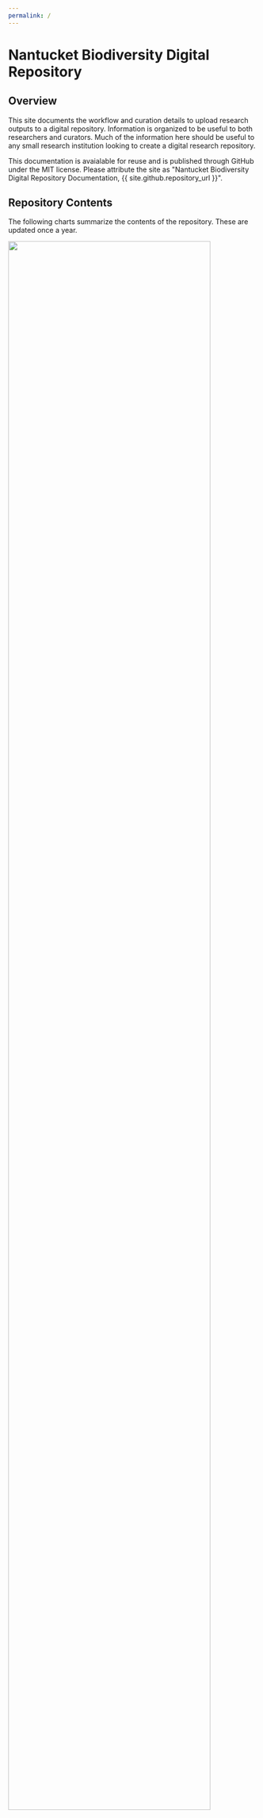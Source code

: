 ```yaml
---
permalink: /
---
```


# Nantucket Biodiversity Digital Repository


## Overview

This site documents the workflow and curation details to upload research outputs to a digital repository.  Information is organized to be useful to both researchers and curators.  Much of the information here should be useful to any small research institution looking to create a digital research repository.

This documentation is avaialable for reuse and is published through GitHub under the MIT license.  Please attribute the site as "Nantucket Biodiversity Digital Repository Documentation, {{ site.github.repository_url }}". 

## Repository Contents

The following charts summarize the contents of the repository.  These are updated once a year.

<div>

<div class="container">
<div class="one"><a href="https://raw.githubusercontent.com/nantucketbiodiversity/NBIdigitalrepo/master/docs/assets/images/upload.png"><img src="https://raw.githubusercontent.com/nantucketbiodiversity/NBIdigitalrepo/master/docs/assets/images/upload.png" height="90%" width="90%">
</a></div>
<div class="two"><a href="https://raw.githubusercontent.com/nantucketbiodiversity/NBIdigitalrepo/master/docs/assets/images/files.png"><img src="https://raw.githubusercontent.com/nantucketbiodiversity/NBIdigitalrepo/master/docs/assets/images/files.png" height="90%" width="90%">
</a></div>
</div>

<div class="container">
<div class="one"><a href="https://raw.githubusercontent.com/nantucketbiodiversity/NBIdigitalrepo/master/docs/assets/images/geography.png"><img src="https://raw.githubusercontent.com/nantucketbiodiversity/NBIdigitalrepo/master/docs/assets/images/geography.png" height="90%" width="90%">
</a></div>
<div class="two"><a href="https://raw.githubusercontent.com/nantucketbiodiversity/NBIdigitalrepo/master/docs/assets/images/groups.png"><img src="https://raw.githubusercontent.com/nantucketbiodiversity/NBIdigitalrepo/master/docs/assets/images/groups.png" height="90%" width="90%">
</a></div>
</div>

<div class="container">
<div class="one"><a href="https://raw.githubusercontent.com/nantucketbiodiversity/NBIdigitalrepo/master/docs/assets/images/types.png"><img src="https://raw.githubusercontent.com/nantucketbiodiversity/NBIdigitalrepo/master/docs/assets/images/types.png" height="90%" width="90%">
</a></div>
<div class="two"><a href="https://raw.githubusercontent.com/nantucketbiodiversity/NBIdigitalrepo/master/docs/assets/images/method.png"><img src="https://raw.githubusercontent.com/nantucketbiodiversity/NBIdigitalrepo/master/docs/assets/images/method.png" height="90%" width="90%">
</a></div>
</div>

</div>